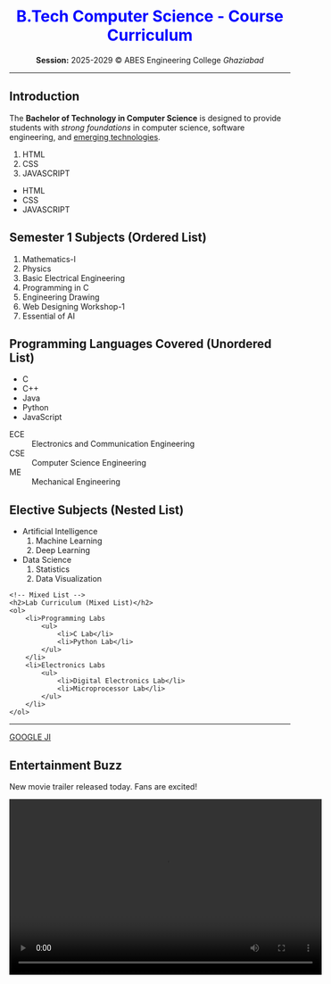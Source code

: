 <!DOCTYPE html>
<html lang="en">
<head>
    <title>Document</title>
</head>
<body>
 <h1 style="color:blue; text-align:center;">B.Tech Computer Science - Course Curriculum</h1>
   <p align="center"><b>Session:</b> 2025-2029 &copy; ABES Engineering College <i>Ghaziabad</i></p>
   <hr>
   <h2>Introduction</h2>
   <p>
        The <b>Bachelor of Technology in Computer Science</b> is designed to provide 
        students with <i>strong foundations</i> in computer science, 
        software engineering, and <u>emerging technologies</u>.
    </p>
    <OL>
        <LI>HTML</LI>
        <LI>CSS</LI>
        <LI>JAVASCRIPT</LI>
    </OL>
    <UL>
        <LI>HTML</LI>
        <LI>CSS</LI>
        <LI>JAVASCRIPT</LI>
    </UL>
    <!-- Ordered List -->
    <h2>Semester 1 Subjects (Ordered List)</h2>
    <ol>
        <li>Mathematics-I</li>
        <li>Physics</li>
        <li>Basic Electrical Engineering</li>
        <li>Programming in C</li>
        <li>Engineering Drawing</li>
        <li>Web Designing Workshop-1</li>
        <li>Essential of AI</li>
    </ol>
<!-- Unordered List -->
    <h2>Programming Languages Covered (Unordered List)</h2>
    <ul>
        <li>C</li>
        <li>C++</li>
        <li>Java</li>
        <li>Python</li>
        <li>JavaScript</li>
    </ul>
    <!-- DL,DT,DD DESCRIPTION LIST -->
     <DL>
        <DT>ECE</DT>
        <DD>Electronics and Communication Engineering</DD>
        <DT>CSE</DT>
        <DD>Computer Science Engineering</DD>
        <DT>ME</DT>
        <DD>Mechanical Engineering</DD>
     </DL>
     <!-- Nested List -->
    <h2>Elective Subjects (Nested List)</h2>
    <ul>
        <li>Artificial Intelligence
            <ol>
                <li>Machine Learning</li>
                <li>Deep Learning</li>
            </ol>
        </li>
        <li>Data Science
            <ol>
                <li>Statistics</li>
                <li>Data Visualization</li>
            </ol>
        </li>
    </ul>

    <!-- Mixed List -->
    <h2>Lab Curriculum (Mixed List)</h2>
    <ol>
        <li>Programming Labs
            <ul>
                <li>C Lab</li>
                <li>Python Lab</li>
            </ul>
        </li>
        <li>Electronics Labs
            <ul>
                <li>Digital Electronics Lab</li>
                <li>Microprocessor Lab</li>
            </ul>
        </li>
    </ol>
<HR>
<a href="https://www.google.com/"> GOOGLE JI</a>
<!-- VIDEO -->
<h2>Entertainment Buzz</h2>
    <p>New movie trailer released today. Fans are excited!</p>
    <!-- Local Video -->
    <video width="560" height="315" controls>
        <source src="sample-video.mp4" type="video/mp4">
    
    </video>

    <!-- AUDIO -->
 <!-- Podcast Section -->
    <h2>News Podcast</h2>
    <p>Listen to today’s top headlines:</p>
    <!-- Audio -->
    <audio controls>
        <source src="sample-audio.mp3" type="audio/mp3">   
    </audio>
    <hr>
</body>
</html>

